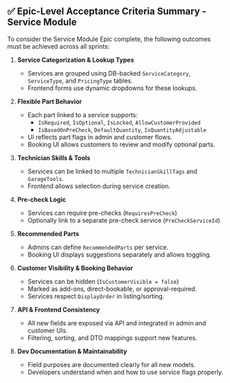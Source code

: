 ## ✅ Epic-Level Acceptance Criteria Summary - Service Module

To consider the Service Module Epic complete, the following outcomes must be achieved across all sprints:

1. **Service Categorization & Lookup Types**
   - Services are grouped using DB-backed `ServiceCategory`, `ServiceType`, and `PricingType` tables.
   - Frontend forms use dynamic dropdowns for these lookups.

2. **Flexible Part Behavior**
   - Each part linked to a service supports:
     - `IsRequired`, `IsOptional`, `IsLocked`, `AllowCustomerProvided`
     - `IsBasedOnPreCheck`, `DefaultQuantity`, `IsQuantityAdjustable`
   - UI reflects part flags in admin and customer flows.
   - Booking UI allows customers to review and modify optional parts.

3. **Technician Skills & Tools**
   - Services can be linked to multiple `TechnicianSkillTags` and `GarageTools`.
   - Frontend allows selection during service creation.

4. **Pre-check Logic**
   - Services can require pre-checks (`RequiresPreCheck`)
   - Optionally link to a separate pre-check service (`PreCheckServiceId`)

5. **Recommended Parts**
   - Admins can define `RecommendedParts` per service.
   - Booking UI displays suggestions separately and allows toggling.

6. **Customer Visibility & Booking Behavior**
   - Services can be hidden (`IsCustomerVisible = false`)
   - Marked as add-ons, direct-bookable, or approval-required.
   - Services respect `DisplayOrder` in listing/sorting.

7. **API & Frontend Consistency**
   - All new fields are exposed via API and integrated in admin and customer UIs.
   - Filtering, sorting, and DTO mappings support new features.

8. **Dev Documentation & Maintainability**
   - Field purposes are documented clearly for all new models.
   - Developers understand when and how to use service flags properly.

